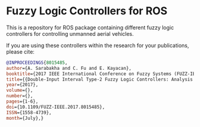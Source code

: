 # Fuzzy Logic Controllers for ROS

This is a repository for ROS package containing different fuzzy logic controllers for controlling unmanned aerial vehicles.

If you are using these controllers within the research for your publications, please cite:

```bibtex
@INPROCEEDINGS{8015485,
author={A. Sarabakha and C. Fu and E. Kayacan},
booktitle={2017 IEEE International Conference on Fuzzy Systems (FUZZ-IEEE)},
title={{Double-Input Interval Type-2 Fuzzy Logic Controllers: Analysis and Design}},
year={2017},
volume={},
number={},
pages={1-6},
doi={10.1109/FUZZ-IEEE.2017.8015485},
ISSN={1558-4739},
month={July},}
```
